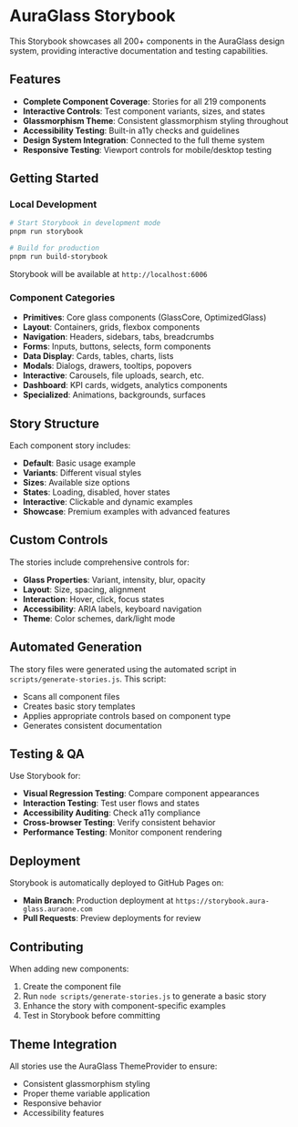 # AuraGlass Storybook

This Storybook showcases all 200+ components in the AuraGlass design system, providing interactive documentation and testing capabilities.

## Features

- **Complete Component Coverage**: Stories for all 219 components
- **Interactive Controls**: Test component variants, sizes, and states
- **Glassmorphism Theme**: Consistent glassmorphism styling throughout
- **Accessibility Testing**: Built-in a11y checks and guidelines
- **Design System Integration**: Connected to the full theme system
- **Responsive Testing**: Viewport controls for mobile/desktop testing

## Getting Started

### Local Development

```bash
# Start Storybook in development mode
pnpm run storybook

# Build for production
pnpm run build-storybook
```

Storybook will be available at `http://localhost:6006`

### Component Categories

- **Primitives**: Core glass components (GlassCore, OptimizedGlass)
- **Layout**: Containers, grids, flexbox components
- **Navigation**: Headers, sidebars, tabs, breadcrumbs
- **Forms**: Inputs, buttons, selects, form components
- **Data Display**: Cards, tables, charts, lists
- **Modals**: Dialogs, drawers, tooltips, popovers
- **Interactive**: Carousels, file uploads, search, etc.
- **Dashboard**: KPI cards, widgets, analytics components
- **Specialized**: Animations, backgrounds, surfaces

## Story Structure

Each component story includes:

- **Default**: Basic usage example
- **Variants**: Different visual styles
- **Sizes**: Available size options
- **States**: Loading, disabled, hover states
- **Interactive**: Clickable and dynamic examples
- **Showcase**: Premium examples with advanced features

## Custom Controls

The stories include comprehensive controls for:

- **Glass Properties**: Variant, intensity, blur, opacity
- **Layout**: Size, spacing, alignment
- **Interaction**: Hover, click, focus states
- **Accessibility**: ARIA labels, keyboard navigation
- **Theme**: Color schemes, dark/light mode

## Automated Generation

The story files were generated using the automated script in `scripts/generate-stories.js`. This script:

- Scans all component files
- Creates basic story templates
- Applies appropriate controls based on component type
- Generates consistent documentation

## Testing & QA

Use Storybook for:

- **Visual Regression Testing**: Compare component appearances
- **Interaction Testing**: Test user flows and states
- **Accessibility Auditing**: Check a11y compliance
- **Cross-browser Testing**: Verify consistent behavior
- **Performance Testing**: Monitor component rendering

## Deployment

Storybook is automatically deployed to GitHub Pages on:

- **Main Branch**: Production deployment at `https://storybook.aura-glass.auraone.com`
- **Pull Requests**: Preview deployments for review

## Contributing

When adding new components:

1. Create the component file
2. Run `node scripts/generate-stories.js` to generate a basic story
3. Enhance the story with component-specific examples
4. Test in Storybook before committing

## Theme Integration

All stories use the AuraGlass ThemeProvider to ensure:

- Consistent glassmorphism styling
- Proper theme variable application
- Responsive behavior
- Accessibility features

